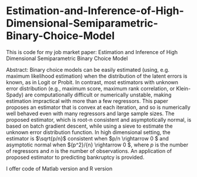 # Estimation-and-Inference-of-High-Dimensional-Semiparametric-Binary-Choice-Model
This is code for my job market paper: Estimation and Inference of High Dimensional Semiparametric Binary Choice Model

Abstract:
Binary choice models can be easily estimated (using, e.g. maximum likelihood estimation) when the distribution of the latent errors is known, as in Logit or Probit. In contrast, most estimators with unknown error distribution (e.g., maximum score, maximum rank correlation, or Klein-Spady) are computationally difficult or numerically unstable, making estimation impractical with more than a few regressors. This paper proposes an estimator that is convex at each iteration, and so is numerically well behaved even with many regressors and large sample sizes. The proposed estimator, which is root-n consistent and asymptotically normal, is based on batch gradient descent, while using a sieve to estimate the unknown error distribution function. In high dimensional setting, the estimator is $\sqrt{p/n}$ consistent when $p/n \rightarrow 0 $ and asymptotic normal when  ${p^2}/{n} \rightarrow 0 $, where $p$ is the number of regressors and $n$ is the number of observations. An application of proposed estimator to predicting bankruptcy is provided.

I offer code of Matlab version and R version
